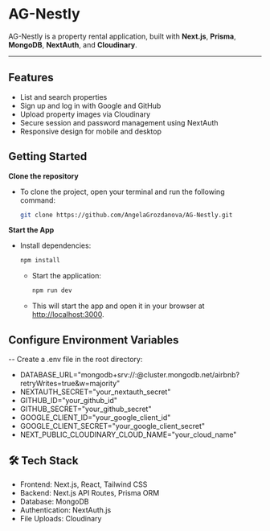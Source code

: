 # AG-Nestly

AG-Nestly is a property rental application, built with **Next.js**, **Prisma**, **MongoDB**, **NextAuth**, and **Cloudinary**.

---

## Features

- List and search properties
- Sign up and log in with Google and GitHub
- Upload property images via Cloudinary
- Secure session and password management using NextAuth
- Responsive design for mobile and desktop


## Getting Started

**Clone the repository**
   - To clone the project, open your terminal and run the following command:
     ```bash
     git clone https://github.com/AngelaGrozdanova/AG-Nestly.git
     ```
     
**Start the App**

 - Install dependencies:
     ```bash
     npm install
     ```
   - Start the application:
     ```bash
     npm run dev
     ```
   - This will start the app and open it in your browser at [http://localhost:3000](http://localhost:3000).

## Configure Environment Variables

-- Create a .env file in the root directory:

- DATABASE_URL="mongodb+srv://<username>:<password>@cluster.mongodb.net/airbnb?retryWrites=true&w=majority"
- NEXTAUTH_SECRET="your_nextauth_secret"
- GITHUB_ID="your_github_id"
- GITHUB_SECRET="your_github_secret"
- GOOGLE_CLIENT_ID="your_google_client_id"
- GOOGLE_CLIENT_SECRET="your_google_client_secret"
- NEXT_PUBLIC_CLOUDINARY_CLOUD_NAME="your_cloud_name"


## 🛠 Tech Stack

- Frontend: Next.js, React, Tailwind CSS
- Backend: Next.js API Routes, Prisma ORM
- Database: MongoDB
- Authentication: NextAuth.js
- File Uploads: Cloudinary
